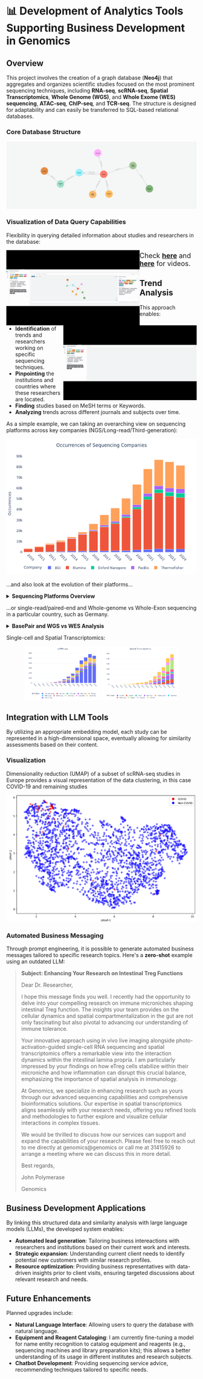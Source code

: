 # 📊 Development of Analytics Tools Supporting Business Development in Genomics


## Overview
This project involves the creation of a graph database (**Neo4j**) that aggregates and organizes scientific studies focused on the most prominent sequencing techniques, including **RNA-seq**, **scRNA-seq**, **Spatial Transcriptomics**, **Whole Genome (WGS)**, and **Whole Exome (WES) sequencing**, **ATAC-seq**, **ChIP-seq**, and **TCR-seq**. The structure is designed for adaptability and can easily be transferred to SQL-based relational databases.



### Core Database Structure
<img src="https://github.com/antiparticle25/genomic_data_solutions/blob/main/files/core_database.png?raw=true" width="1100" alt="Core Database Structure">

### Visualization of Data Query Capabilities
Flexibility in querying detailed information about studies and researchers in the database:

<div>
  <img src="https://github.com/antiparticle25/genomic_data_solutions/blob/main/files/general_to_study.gif?raw=true" alt="Studies from Journals" style="width: 70%; float: left;">
  <img src="https://github.com/antiparticle25/genomic_data_solutions/blob/main/files/country_to_study.gif?raw=true" alt="Researchers by Location" style="width: 70%; float: right;">
</div>

<p style="font-size: 18px;">Check <a href="https://drive.google.com/file/d/14Qx4DzydU5uWo9ttAsMsMSX_Tsiq3b6x/view?usp=drive_link"><strong>here</strong></a> and <a href="https://drive.google.com/file/d/1OgZKWGWOV03JPGYA-DNNbyjW1ZKa6eBg/view?usp=drive_link"><strong>here</strong></a> for videos.</p>

## Trend Analysis
This approach enables:
- **Identification** of trends and researchers working on specific sequencing techniques.
- **Pinpointing** the institutions and countries where these researchers are located.
- **Finding** studies based on MeSH terms or Keywords.
- **Analyzing** trends across different journals and subjects over time.

As a simple example, we can taking an overarching view on sequencing platforms across key companies (NGS/Long-read/Third-generation):

![Occurrences of Sequencing Companies](files/sequencing_companies.png)

...and also look at the evolution of their platforms...

<details>
  <summary><b>Sequencing Platforms Overview</b></summary>
  <p align="center">
    <img src="files/fig_bgi.png" alt="BGI Platform" width="20%">
    <img src="files/fig_illumina.png" alt="Illumina Platform" width="20%">
    <img src="files/fig_nanopore.png" alt="Nanopore Platform" width="20%">
    <img src="files/fig_pacbio.png" alt="PacBio Platform" width="20%">
    <img src="files/fig_thermofisher.png" alt="ThermoFisher Platform" width="20%">
  </p>
</details>

...or single-read/paired-end and Whole-genome vs Whole-Exon sequencing in a particular country, such as Germany.

<details>
  <summary><b>BasePair and WGS vs WES Analysis</b></summary>
  <p align="center">
    <img src="files/combined_bp.png" alt="Combined BasePair Analysis" width="30%">
    <img src="files/wgs_vs_wes_germany.png" alt="WGS vs WES in Germany" width="30%">
  </p>
</details>

Single-cell and Spatial Transcriptomics:

<p align="center">
  <img src="files/scRNA_seq_plot.png" alt="Combined BasePair Analysis" width="40%">
  <img src="files/spatial_transcriptomics_plot.png" alt="WGS vs WES in Germany" width="40%">
</p>


## Integration with LLM Tools
By utilizing an appropriate embedding model, each study can be represented in a high-dimensional space, eventually allowing for similarity assessments based on their content.

### Visualization
Dimensionality reduction (UMAP) of a subset of scRNA-seq studies in Europe provides a visual representation of the data clustering, in this case COVID-19 and remaining studies

<img src="https://github.com/antiparticle25/genomic_data_solutions/blob/main/files/scRNA_covid.png?raw=true" width="600" alt="UMAP Visualization of scRNA-seq Studies">

### Automated Business Messaging
Through prompt engineering, it is possible to generate automated business messages tailored to specific research topics. Here's a **zero-shot** example using an outdated LLM:


> **Subject: Enhancing Your Research on Intestinal Treg Functions**
>
> Dear Dr. Researcher,
>
> I hope this message finds you well. I recently had the opportunity to delve into your compelling research on immune microniches shaping intestinal Treg function. The insights your team provides on the cellular dynamics and spatial compartmentalization in the gut are not only fascinating but also pivotal to advancing our understanding of immune tolerance.
>
> Your innovative approach using in vivo live imaging alongside photo-activation-guided single-cell RNA sequencing and spatial transcriptomics offers a remarkable view into the interaction dynamics within the intestinal lamina propria. I am particularly impressed by your findings on how eTreg cells stabilize within their microniche and how inflammation can disrupt this crucial balance, emphasizing the importance of spatial analysis in immunology.
>
> At Genomics, we specialize in enhancing research such as yours through our advanced sequencing capabilities and comprehensive bioinformatics solutions. Our expertise in spatial transcriptomics aligns seamlessly with your research needs, offering you refined tools and methodologies to further explore and visualize cellular interactions in complex tissues.
>
> We would be thrilled to discuss how our services can support and expand the capabilities of your research. Please feel free to reach out to me directly at genomics@genomics or call me at 31415926 to arrange a meeting where we can discuss this in more detail.
>
> Best regards,
> 
> John Polymerase
> 
> Genomics



## Business Development Applications
By linking this structured data and similarity analysis with large language models (LLMs), the developed system enables:
- **Automated lead generation**: Tailoring business intereactions with researchers and institutions based on their current work and interests.
- **Strategic expansion**: Understanding current client needs to identify potential new customers with similar research profiles.
- **Resource optimization**: Providing business representatives with data-driven insights prior to client visits, ensuring targeted discussions about relevant research and needs.

## Future Enhancements
Planned upgrades include:
- **Natural Language Interface**: Allowing users to query the database with natural language.
- **Equipment and Reagent Cataloging**: I am currently fine-tuning a model for name entity recognition to catalog equipment and reagents (e.g., sequencing machines and library preparation kits); this allows a better understanding of its usage in different institutes and research subjects.
- **Chatbot Development**: Providing sequencing service advice, recommending techniques tailored to specific needs.
